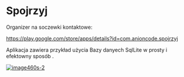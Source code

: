 # Spojrzyj
Organizer na soczewki kontaktowe:

https://play.google.com/store/apps/details?id=com.anioncode.spojrzyj

Aplikacja zawiera przykład użycia Bazy danyech SqlLite w prosty i efektowny sposób .

<a href="https://ibb.co/jyWX6Gk"><img src="https://i.ibb.co/hBZz7HF/image460s-2.png" alt="image460s-2" border="0"></a>
